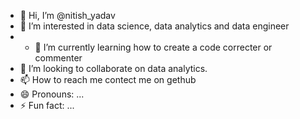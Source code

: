 - 👋 Hi, I’m @nitish_yadav
- 👀 I’m interested in data science, data analytics and data engineer
- - 🌱 I’m currently learning how to create a code correcter or commenter
- 💞️ I’m looking to collaborate on data analytics.
- 📫 How to reach me contect me on gethub
- 😄 Pronouns: ...
- ⚡ Fun fact: ...

<!---
RNUNIQUE1/RNUNIQUE1 is a ✨ special ✨ repository because its `README.md` (this file) appears on your GitHub profile.
You can click the Preview link to take a look at your changes.
--->
